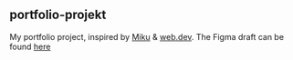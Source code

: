 ## portfolio-projekt

My portfolio project, inspired by [Miku](https://youtu.be/NocXEwsJGOQ) & [web.dev](https://web.dev). The Figma draft can be found [here](https://www.figma.com/file/p9VOqbNw5Mp31E7j0LVq3A/)

